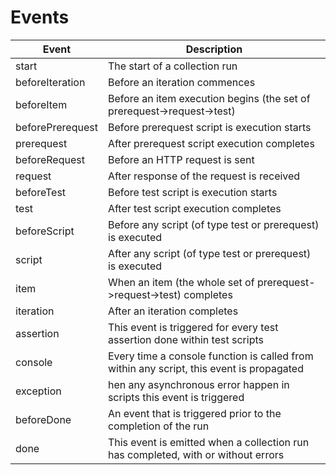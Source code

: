 #  Events

Event | Description
------------ | -------------
start	| The start of a collection run
beforeIteration | Before an iteration commences
beforeItem	| Before an item execution begins (the set of prerequest->request->test)
beforePrerequest	| Before prerequest script is execution starts
prerequest	| After prerequest script execution completes
beforeRequest	| Before an HTTP request is sent
request	| After response of the request is received
beforeTest	| Before test script is execution starts
test	| After test script execution completes
beforeScript	| Before any script (of type test or prerequest) is executed
script	| After any script (of type test or prerequest) is executed
item	| When an item (the whole set of prerequest->request->test) completes
iteration	| After an iteration completes
assertion	| This event is triggered for every test assertion done within test scripts
console	| Every time a console function is called from within any script, this event is propagated
exception	| hen any asynchronous error happen in scripts this event is triggered
beforeDone	| An event that is triggered prior to the completion of the run
done	| This event is emitted when a collection run has completed, with or without errors